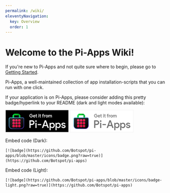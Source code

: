 ```yaml
---
permalink: /wiki/
eleventyNavigation:
  key: Overview
  order: 1
--- 
```


# Welcome to the Pi-Apps Wiki!

If you're new to Pi-Apps and not quite sure where to begin, please go to [Getting Started](./getting-started).

Pi-Apps, a well-maintained collection of app installation-scripts that you can run with one click.

If your application is on Pi-Apps, please consider adding this pretty badge/hyperlink to your README (dark and light modes available):  

[![badge](/img/badge.png)](https://github.com/Botspot/pi-apps)  [![badge](/img/badge-light.png)](https://github.com/Botspot/pi-apps)

Embed code (Dark):  
```
[![badge](https://github.com/Botspot/pi-apps/blob/master/icons/badge.png?raw=true)](https://github.com/Botspot/pi-apps)
```
Embed code (Light):  
```
[![badge](https://github.com/Botspot/pi-apps/blob/master/icons/badge-light.png?raw=true)](https://github.com/Botspot/pi-apps)
```
